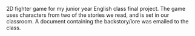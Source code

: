 2D fighter game for my junior year English class final project. The game uses characters from two of the stories we read, and is set in our classroom. A document containing the backstory/lore was emailed to the class.

